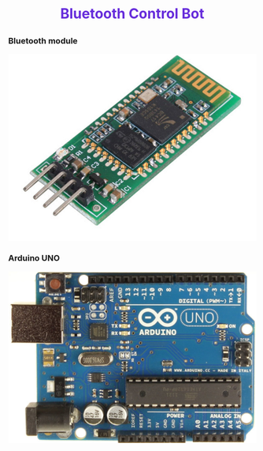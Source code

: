# <p style="text-align: center; color: #662cdb;"> Bluetooth Control Bot </p>

### Bluetooth module
![](img/T11ETWOOA4peEdBY.jpg)

### Arduino UNO
![](img/81A621O1eoL._SL1500_.jpg)


